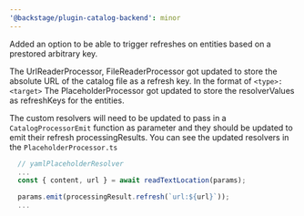 ```yaml
---
'@backstage/plugin-catalog-backend': minor
---
```


Added an option to be able to trigger refreshes on entities based on a prestored arbitrary key.

The UrlReaderProcessor, FileReaderProcessor got updated to store the absolute URL of the catalog file as a refresh key. In the format of `<type>:<target>`
The PlaceholderProcessor got updated to store the resolverValues as refreshKeys for the entities.

The custom resolvers will need to be updated to pass in a `CatalogProcessorEmit` function as parameter and they should be updated to emit their refresh processingResults. You can see the updated resolvers in the `PlaceholderProcessor.ts`

```ts
  // yamlPlaceholderResolver
  ...
  const { content, url } = await readTextLocation(params);

  params.emit(processingResult.refresh(`url:${url}`));
  ...
```

